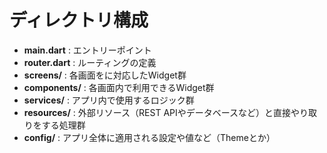 # ディレクトリ構成

- **main.dart** : エントリーポイント
- **router.dart** : ルーティングの定義
- **screens/** : 各画面をに対応したWidget群
- **components/** : 各画面内で利用できるWidget群
- **services/** : アプリ内で使用するロジック群
- **resources/** : 外部リソース（REST APIやデータベースなど）と直接やり取りをする処理群
- **config/** : アプリ全体に適用される設定や値など（Themeとか）
